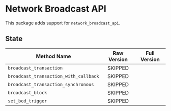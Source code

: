 # Network Broadcast API

This package adds support for `network_broadcast_api`.

## State

| Method Name                           | Raw Version | Full Version |
| ------------------------------------- |:-----------:|:------------:|
| `broadcast_transaction`               | SKIPPED     |              |
| `broadcast_transaction_with_callback` | SKIPPED     |              |
| `broadcast_transaction_synchronous`   | SKIPPED     |              |
| `broadcast_block`                     | SKIPPED     |              |
| `set_bcd_trigger`                     | SKIPPED     |              |
